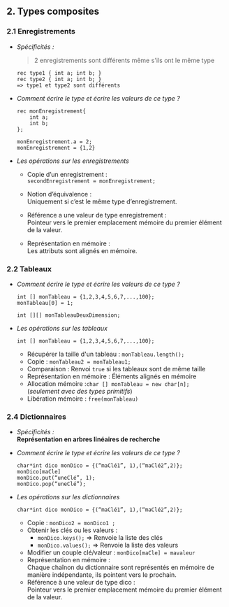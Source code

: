 ## 2. Types composites


### 2.1 Enregistrements
*   *Spécificités :*  
    > 2 enregistrements sont différents même s'ils ont le même type
    ```
    rec type1 { int a; int b; }
    rec type2 { int a; int b; }
    => type1 et type2 sont différents
    ```
  
*   *Comment écrire le type et écrire les valeurs de ce type ?*
    ```
    rec monEnregistrement{
        int a;
        int b;
    };
    ```
    ```
    monEnregistrement.a = 2;
    monEnregistrement = {1,2}
    ```

*   *Les opérations sur les enregistrements*

    *   Copie d’un enregistrement :  
        `secondEnregistrement = monEnregistrement;`

    *   Notion d’équivalence :  
        Uniquement si c’est le même type d’enregistrement.

    *   Référence a une valeur de type enregistrement :  
        Pointeur vers le premier emplacement mémoire du premier élément de la valeur.
      
    *   Représentation en mémoire :  
        Les attributs sont alignés en mémoire.


### 2.2 Tableaux
*   *Comment écrire le type et écrire les valeurs de ce type ?*
    ```
    int [] monTableau = {1,2,3,4,5,6,7,...,100};  
    monTableau[0] = 1;
    ```
    ```
    int [][] monTableauDeuxDimension;
    ```
  
*   *Les opérations sur les tableaux*

    `int [] monTableau = {1,2,3,4,5,6,7,...,100};`
    * Récupérer la taille d'un tableau : `monTableau.length();`
    * Copie : `monTableau2 = monTableau1;`
    * Comparaison : Renvoi `true` si les tableaux sont de même taille
    * Représentation en mémoire : Éléments alignés en mémoire
    * Allocation mémoire :`char [] monTableau = new char[n];`  
        (*seulement avec des types primitifs*)  
    * Libération mémoire : `free(monTableau)`

### 2.4 Dictionnaires
*   *Spécificités :*  
**Représentation en arbres linéaires de recherche**


*   *Comment écrire le type et écrire les valeurs de ce type ?*
    ```
    char*int dico monDico = {(“maClé1”, 1),(“maClé2”,2)};
    monDico[maCle]
    monDico.put(“uneClé”, 1);
    monDico.pop(“uneClé”);
    ```

*   *Les opérations sur les dictionnaires*

    `char*int dico monDico = {(“maClé1”, 1),(“maClé2”,2)};`  
    *   Copie : `monDico2 = monDico1 ;`
    *   Obtenir les clés ou les valeurs : 
        *   `monDico.keys();` ⇒ Renvoie la liste des clés
        *   `monDico.values();` ⇒ Renvoie la liste des valeurs
    *   Modifier un couple clé/valeur : `monDico[maCle] = mavaleur`
    *   Représentation en mémoire :  
    Chaque chaînon du dictionnaire sont représentés en mémoire 
    de manière indépendante, ils pointent vers le prochain.
    *   Référence à une valeur de type dico :  
    Pointeur vers le premier emplacement mémoire 
    du premier élément de la valeur.


